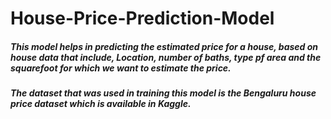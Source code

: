 # House-Price-Prediction-Model
##### This model helps in predicting the estimated price for a house, based on house data that include, Location, number of baths, type pf area and the squarefoot for which we want to estimate the price.
##### The dataset that was used in training this model is the Bengaluru house price dataset which is available in Kaggle.
